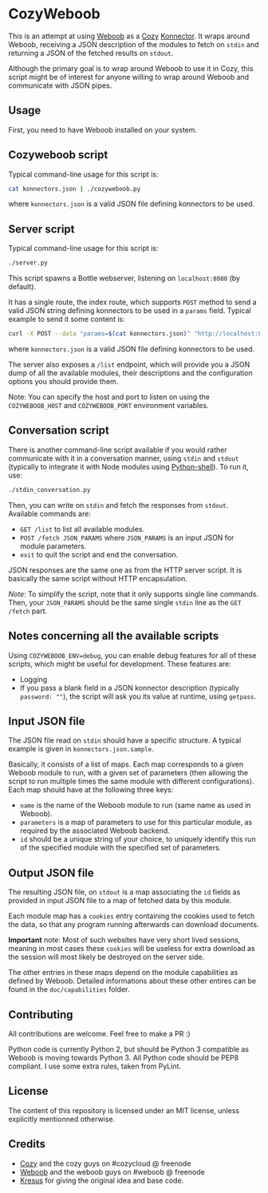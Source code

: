 CozyWeboob
==========

This is an attempt at using [Weboob](http://weboob.org/) as a
[Cozy](http://cozy.io/) [Konnector](https://github.com/cozy-labs/konnectors).
It wraps around Weboob, receiving a JSON description of the modules to fetch
on `stdin` and returning a JSON of the fetched results on `stdout`.

Although the primary goal is to wrap around Weboob to use it in Cozy, this
script might be of interest for anyone willing to wrap around Weboob and
communicate with JSON pipes.


## Usage

First, you need to have Weboob installed on your system.

## Cozyweboob script

Typical command-line usage for this script is:
```bash
cat konnectors.json | ./cozyweboob.py
```
where `konnectors.json` is a valid JSON file defining konnectors to be used.


## Server script

Typical command-line usage for this script is:
```bash
./server.py
```
This script spawns a Bottle webserver, listening on `localhost:8080` (by
default).

It has a single route, the index route, which supports `POST` method to send a
valid JSON string defining konnectors to be used in a `params` field. Typical
example to send it some content is:
```bash
curl -X POST --data "params=$(cat konnectors.json)" "http://localhost:8080/"
```
where `konnectors.json` is a valid JSON file defining konnectors to be used.


The server also exposes a `/list` endpoint, which will provide you a JSON dump
of all the available modules, their descriptions and the configuration options
you should provide them.


Note: You can specify the host and port to listen on using the
`COZYWEBOOB_HOST` and `COZYWEBOOB_PORT` environment variables.


## Conversation script

There is another command-line script available if you would rather communicate
with it in a conversation manner, using `stdin` and `stdout` (typically to
integrate it with Node modules using
[Python-shell](https://github.com/extrabacon/python-shell)). To run it, use:
```bash
./stdin_conversation.py
```

Then, you can write on `stdin` and fetch the responses from `stdout`.
Available commands are:
* `GET /list` to list all available modules.
* `POST /fetch JSON_PARAMS` where `JSON_PARAMS` is an input JSON for module
  parameters.
* `exit` to quit the script and end the conversation.

JSON responses are the same one as from the HTTP server script. It is
basically the same script without HTTP encapsulation.

_Note_: To simplify the script, note that it only supports single line
commands. Then, your `JSON_PARAMS` should be the same single `stdin` line as
the `GET /fetch` part.


## Notes concerning all the available scripts

Using `COZYWEBOOB_ENV=debug`, you can enable debug features for all of these
scripts, which might be useful for development. These features are:
* Logging
* If you pass a blank field in a JSON konnector description
(typically `password: ""`), the script will ask you its value at runtime,
using `getpass`.


## Input JSON file

The JSON file read on `stdin` should have a specific structure. A typical
example is given in `konnectors.json.sample`.

Basically, it consists of a list of maps. Each map corresponds to a given
Weboob module to run, with a given set of parameters (then allowing the script
to run multiple times the same module with different configurations). Each
map should have at the following three keys:
* `name` is the name of the Weboob module to run (same name as used in
  Weboob).
* `parameters` is a map of parameters to use for this particular module, as
  required by the associated Weboob backend.
* `id` should be a unique string of your choice, to uniquely identify this run
  of the specified module with the specified set of parameters.


## Output JSON file

The resulting JSON file, on `stdout` is a map associating the `id` fields as
provided in input JSON file to a map of fetched data by this module.

Each module map has a `cookies` entry containing the cookies used to fetch the
data, so that any program running afterwards can download documents.

**Important** note: Most of such websites have very short lived sessions,
meaning in most cases these `cookies` will be useless for extra download as
the session will most likely be destroyed on the server side.

The other entries in these maps depend on the module capabilities as defined
by Weboob. Detailed informations about these other entires can be found in the
`doc/capabilities` folder.


## Contributing

All contributions are welcome. Feel free to make a PR :)

Python code is currently Python 2, but should be Python 3 compatible as Weboob
is moving towards Python 3. All Python code should be PEP8 compliant. I use
some extra rules, taken from PyLint.


## License

The content of this repository is licensed under an MIT license, unless
explicitly mentionned otherwise.


## Credits

* [Cozy](http://cozy.io/) and the cozy guys on #cozycloud @ freenode
* [Weboob](http://weboob.org/) and the weboob guys on #weboob @ freenode
* [Kresus](https://github.com/bnjbvr/kresus/) for giving the original idea and
  base code.
